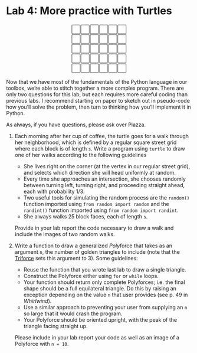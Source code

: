 Lab 4: More practice with Turtles
================

<img src="figs/square-grid.png" width="30%" style="display: block; margin: auto;" />

Now that we have most of the fundamentals of the Python language in our
toolbox, we’re able to stitch together a more complex program. There are
only two questions for this lab, but each requires more careful coding
than previous labs. I recommend starting on paper to sketch out in
pseudo-code how you’ll solve the problem, then turn to thinking how
you’ll implement it in Python.

As always, if you have questions, please ask over Piazza.

1.  Each morning after her cup of coffee, the turtle goes for a walk
    through her neighborhood, which is defined by a regular square
    street grid where each block is of length `s`. Write a program using
    `turtle` to draw one of her walks according to the following
    guidelines
    
      - She lives right on the corner (at the vertex in our regular
        street grid), and selects which direction she will head
        uniformly at random.
      - Every time she approaches an intersection, she chooses randomly
        between turning left, turning right, and proceeding straight
        ahead, each with probability 1/3.
      - Two useful tools for simulating the random process are the
        `random()` function imported using `from random import random`
        and the `randint()` function imported using `from random import
        randint`.
      - She always walks 25 block faces, each of length `s`.
    
    Provide in your lab report the code necessary to draw a walk and
    include the images of two random walks.

2.  Write a function to draw a generalized *Poly*force that takes as an
    argument `n`, the number of golden triangles to include (note that
    the [Triforce](https://en.wikipedia.org/wiki/Triforce) sets this
    argument to 3). Some guidelines:
    
      - Reuse the function that you wrote last lab to draw a single
        triangle.
      - Construct the Polyforce either using `for` or `while` loops.
      - Your function should return only complete Polyforces; i.e. the
        final shape should be a full equilateral triangle. Do this by
        raising an exception depending on the value `n` that user
        provides (see p. 49 in *Whirlwind*).
      - Use a similar approach to preventing your user from supplying an
        `n` so large that it would crash the program.
      - Your Polyforce should be oriented upright, with the peak of the
        triangle facing straight up.
    
    Please include in your lab report your code as well as an image of a
    Polyforce with `n = 10`.
